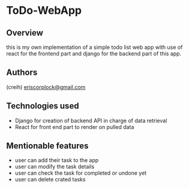 # ToDo-WebApp

## Overview
this is my own implementation of a simple todo list web app with use of react for the frontend part and django for the backend part of this app.

## Authors
(creih) <eriscorplock@gmail.com>

## Technologies used

- Django for creation of backend API in charge of data retrieval
- React for front end part to render on pulled data

## Mentionable features

- user can add their task to the app
- user can modify the task details
- user can check the task for completed or undone yet
- user can delete crated tasks
